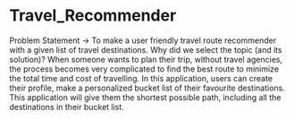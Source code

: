 # Travel_Recommender

Problem Statement -> To make a user friendly travel route recommender with a given list of travel destinations.
Why did we select the topic (and its solution)?
When someone wants to plan their trip, without travel agencies,  the process becomes very complicated to find the best route to minimize the total time and cost of travelling.
In this application, users can create their profile, make a personalized bucket list of their favourite destinations.
This application will give them the shortest possible path, including all the destinations in their bucket list.
